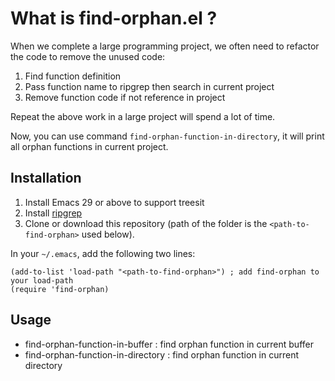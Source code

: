 # What is find-orphan.el ?
When we complete a large programming project, we often need to refactor the code to remove the unused code:
1. Find function definition
2. Pass function name to ripgrep then search in current project
3. Remove function code if not reference in project

Repeat the above work in a large project will spend a lot of time.

Now, you can use command ```find-orphan-function-in-directory```, it will print all orphan functions in current project.

## Installation
1. Install Emacs 29 or above to support treesit
2. Install [ripgrep](https://github.com/BurntSushi/ripgrep)
3. Clone or download this repository (path of the folder is the `<path-to-find-orphan>` used below).

In your `~/.emacs`, add the following two lines:
```Elisp
(add-to-list 'load-path "<path-to-find-orphan>") ; add find-orphan to your load-path
(require 'find-orphan)
```

## Usage
* find-orphan-function-in-buffer : find orphan function in current buffer
* find-orphan-function-in-directory : find orphan function in current directory
